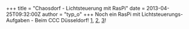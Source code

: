+++
title = "Chaosdorf - Lichtsteuerung mit RasPi"
date = 2013-04-25T09:32:00Z
author = "typ_o"
+++
Noch ein RasPi mit Lichtsteuerungs-Aufgaben - Beim CCC Düsseldorf\!
[1](http://chaosdorf.de/2013/03/lichtsteuerung/),
[2](http://chaosdorf.de/2013/04/lichtsteuerung-software/),
[3](http://chaosdorf.de/2013/04/lichtsteuerung-3-bus-firmware/)\!
